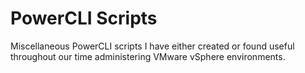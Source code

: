 PowerCLI Scripts
========

Miscellaneous PowerCLI scripts I have either created or found useful throughout our time administering VMware vSphere environments.
